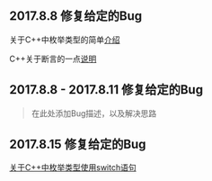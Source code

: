## 2017.8.8 修复给定的Bug

关于C++中枚举类型的简单[介绍](http://www.cnblogs.com/liuteng/p/5569442.html)

C++关于断言的一点[说明](http://www.cnblogs.com/jkred369/p/4544617.html)

## 2017.8.8 - 2017.8.11 修复给定的Bug

> 在此处添加Bug描述，以及解决思路

## 2017.8.15 修复给定的Bug

[关于C++中枚举类型使用switch语句](http://www.cnblogs.com/dabaopku/archive/2010/04/21/1717331.html)